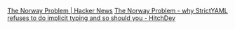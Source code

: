 
[The Norway Problem | Hacker News](https://news.ycombinator.com/item?id=26671136)
[The Norway Problem - why StrictYAML refuses to do implicit typing and so should you - HitchDev](https://hitchdev.com/strictyaml/why/implicit-typing-removed/)
